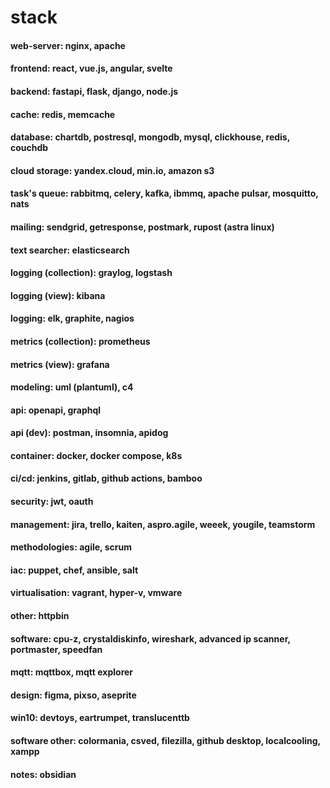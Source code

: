 # stack

#### web-server: nginx, apache

#### frontend: react, vue.js, angular, svelte

#### backend: fastapi, flask, django, node.js

#### cache: redis, memcache

#### database: chartdb, postresql, mongodb, mysql, clickhouse, redis, couchdb

#### cloud storage: yandex.cloud, min.io, amazon s3

#### task's queue: rabbitmq, celery, kafka, ibmmq, apache pulsar, mosquitto, nats

#### mailing: sendgrid, getresponse, postmark, rupost (astra linux)

#### text searcher: elasticsearch

#### logging (collection): graylog, logstash

#### logging (view): kibana

#### logging: elk, graphite, nagios

#### metrics (collection): prometheus

#### metrics (view): grafana

#### modeling: uml (plantuml), c4

#### api: openapi, graphql

#### api (dev): postman, insomnia, apidog

#### container: docker, docker compose, k8s

#### ci/cd: jenkins, gitlab, github actions, bamboo

#### security: jwt, oauth

#### management: jira, trello, kaiten, aspro.agile, weeek, yougile, teamstorm

#### methodologies: agile, scrum

#### iac: puppet, chef, ansible, salt

#### virtualisation: vagrant, hyper-v, vmware

#### other: httpbin

#### software: cpu-z, crystaldiskinfo, wireshark, advanced ip scanner, portmaster, speedfan

#### mqtt: mqttbox, mqtt explorer 

#### design: figma, pixso, aseprite

#### win10: devtoys, eartrumpet, translucenttb

#### software other: colormania, csved, filezilla, github desktop, localcooling, xampp

#### notes: obsidian
